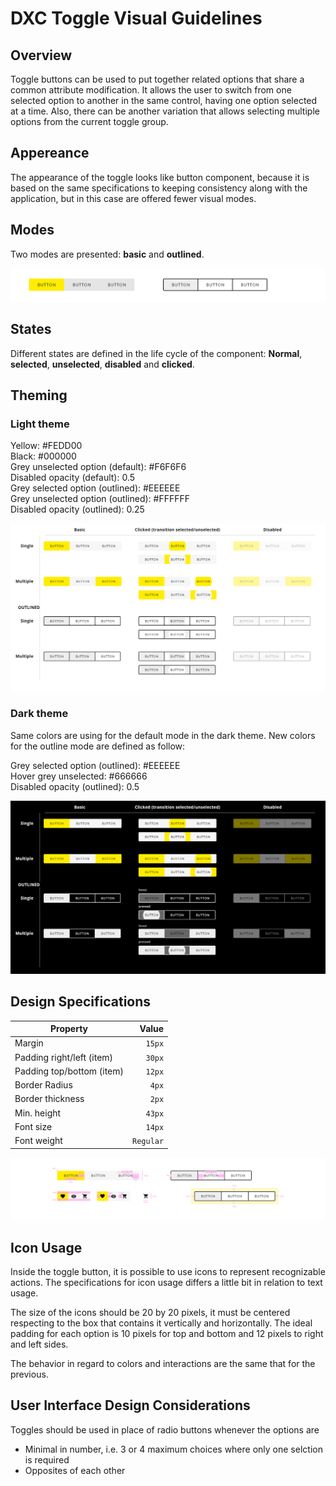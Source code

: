 # DXC Toggle Visual Guidelines

## Overview

Toggle buttons can be used to put together related options that share a common attribute modification.
It allows the user to switch from one selected option to another in the same control, having one option selected at a time. Also, there can be another variation that allows selecting multiple options from the current toggle group.


## Appereance

The appearance of the toggle looks like button component, because it is based on the same specifications to keeping consistency along with the application, but in this case are offered fewer visual modes.

## Modes

Two modes are presented: __basic__ and __outlined__.

![Toggle modes](images/toggle_modes.png)

## States

Different states are defined in the life cycle of the component:
__Normal__, __selected__, __unselected__, __disabled__ and __clicked__.


## Theming

### Light theme

Yellow: #FEDD00  
Black: #000000  
Grey unselected option (default): #F6F6F6  
Disabled opacity (default): 0.5  
Grey selected option (outlined): #EEEEEE  
Grey unselected option (outlined): #FFFFFF  
Disabled opacity (outlined): 0.25  

![Toggle light theme](images/toggle_light.png)

### Dark theme

Same colors are using for the default mode in the dark theme. New colors for the outline mode are defined as follow:

Grey selected option (outlined): #EEEEEE  
Hover grey unselected: #666666  
Disabled opacity (outlined): 0.5  

![Toggle dark theme](images/toggle_dark.png)

## Design Specifications

| Property           | Value|
|--------------------|------:|
| Margin            | `15px` |
| Padding right/left (item)| `30px` |
| Padding top/bottom (item)| `12px` |
| Border Radius | `4px` |
| Border thickness| `2px` |
| Min. height| `43px` |
| Font size| `14px` |
| Font weight| `Regular` |

![Toggle specifications](images/toggle_specs.png)

## Icon Usage

Inside the toggle button, it is possible to use icons to represent recognizable actions.
The specifications for icon usage differs a little bit in relation to text usage.

The size of the icons should be 20 by 20 pixels, it must be centered respecting to the box that contains it vertically and horizontally. 
The ideal padding for each option is 10 pixels for top and bottom and 12 pixels to right and left sides.

The behavior in regard to colors and interactions are the same that for the previous.

## User Interface Design Considerations

Toggles should be used in place of radio buttons whenever the options are
- Minimal in number, i.e. 3 or 4 maximum choices where only one selction is required
- Opposites of each other